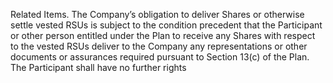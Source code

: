 Related Items. The Company’s obligation to deliver Shares or otherwise settle vested RSUs is subject to
the condition precedent that the Participant or other person entitled under the Plan to receive any Shares
with  respect  to  the  vested  RSUs  deliver  to  the  Company  any  representations  or  other  documents  or
assurances  required  pursuant  to  Section  13(c)  of  the  Plan.  The  Participant  shall  have  no  further  rights